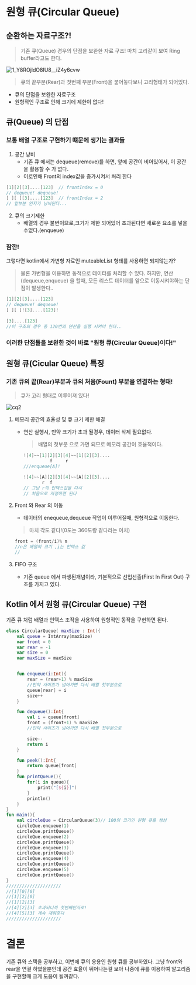 # 원형 큐(Circular Queue)
## 순환하는 자료구조?!
> 기존 큐(Queue) 경우의 단점을 보완한 자료 구조! 마치 고리같이 보여 Ring buffer라고도 한다.

![1_Y8ROjldO8IU8__iZ4y6cvw](https://github.com/Ohleesang/TIL/assets/148442711/3367d3af-37b0-4825-acc9-f32911e30aca)

> 큐의 끝부분(Rear)과 첫번째 부분(Front)을 붙어놓다보니 고리형태가 되어있다.

* 큐의 단점을 보완한 자료구조
* 원형적인 구조로 인해 크기에 제한이 없다!

## 큐(Queue) 의 단점

### 보통 배열 구조로 구현하기 떄문에 생기는 결과들

1. 공간 낭비
    - 기존 큐 에서는 dequeue(remove)를 하면, 앞에 공간이 비어있어서, 이 공간을 활용할 수 가 없다. 
    - 이로인해 Front의 index값을 증가시켜서 처리 한다
```kotlin
[1][2][3]....[123]  // frontIndex = 0
// dequeue! dequeue!
[ ][ ][3]....[123]  // frontIndex = 2
// 앞부분 인자가 낭비된다...
```
2. 큐의 크기제한
    - 배열의 경우 불변이므로,크기가 제한 되어있어 초과된다면 새로운 요소를 넣을수없다.(enqueue)

### 잠깐!
그렇다면 kotlin에서 가변형 자료인 muteableList 형태를 사용하면 되지않는가?
> 물론 가변형을 이용하면 동적으로 데이터를 처리할 수 있다. 
>하지만, 연산(dequeue,enqueue) 을 할때, 모든 리스트 데이터를 앞으로 이동시켜야하는 단점이 발생한다..

```kotlin
[1][2][3]....[123]  
// dequeue! dequeue!
[ ][ ]![3]....[123]!
  
[3]....[123] 
//이 구조의 경우 총 120번의 연산을 실행 시켜야 한다..
```

### 이러한 단점들을 보완한 것이 바로 "원형 큐(Circular Queue)이다!"

## 원형 큐(Cicular Queue) 특징

### 기존 큐의 끝(Rear)부분과 큐의 처음(Fount) 부분을 연결하는 형태!
> 큐가 고리 형태로 이루어져 있다!

![cq2](https://github.com/Ohleesang/TIL/assets/148442711/73c40c68-262f-4629-b8fb-305a6ed6061f)

1. 메모리 공간의 효율성 및 큐 크기 제한 해결
    - 연산 실행시, 만약 크기가 초과 될경우, 데이터 삭제 필요없다.
        > 배열의 첫부분 으로 가면 되므로 메모리 공간이 효율적이다. 
        ```kotlin
        ![4]~~[1][2][3][4]~~[1][2][3]....
                  f     r
        ///enqueue[A]! 
        
        ![4]~~[A][2][3][4]~~[A][2][3]....
               r  f    
        // 그냥 r의 인덱스값을 다시 
        // 처음으로 지정하면 된다
        ```
2. Front 와 Rear 의 이동
    - 데이터의 enequeue,dequeue 작업이 이루어질때, 원형적으로 이동한다.
    > 마치 각도 같다!(0도는 360도랑 같다라는 이치)
    ```kotlin
    front = (front/i)% n
    //n은 배열의 크기 ,i는 인덱스 값
    //
    ```

3. FIFO 구조
    - 기존 queue 에서 파생된개념이라, 기본적으로 선입선출(First In First Out) 구조를 가지고 있다.


## Kotlin 에서 원형 큐(Circular Queue) 구현

기존 큐 처럼 배열과 인덱스 조작을 사용하여 원형적인 동작을 구현하면 된다.

```kotlin
class CircularQueue( maxSize : Int){
    val queue = IntArray(maxSize)
    var front = 0
    var rear = -1
    var size = 0
    var maxSize = maxSize


    fun enqueue(i:Int){
        rear = (rear+1) % maxSize
        //만약 사이즈가 넘어가면 다시 배열 첫부분으로
        queue[rear] = i
        size++
    }

    fun dequeue():Int{
        val i = queue[front]
        front = (front+1) % maxSize
        //만약 사이즈가 넘어가면 다시 배열 첫부분으로

        size--
        return i
    }

    fun peek():Int{
        return queue[front]
    }
    fun printQueue(){
        for(i in queue){
            print("[${i}]")
        }
        println()
    }
}
fun main(){
    val circleQue = CircularQueue(3)// 100의 크기인 원형 큐를 생성
    circleQue.enqueue(1)
    circleQue.printQueue()
    circleQue.enqueue(2)
    circleQue.printQueue()
    circleQue.enqueue(3)
    circleQue.printQueue()
    circleQue.enqueue(4)
    circleQue.printQueue()
    circleQue.enqueue(5)
    circleQue.printQueue()
}
/////////////////////
//[1][0][0]
//[1][2][0]
//[1][2][3]
//[4][2][3] 초과되니까 첫번째인자로!
//[4][5][3] 계속 채워준다
/////////////////////

```

# 결론
기존 큐와 스택을 공부하고, 이번에 큐의 응용인 원형 큐를 공부하였다. 그냥 front와 rear을 연결 하였을뿐인데 공간 효율이 뛰어나는걸 보아 나중에 큐를 이용하여 알고리즘을 구현할때 크게 도움이 될꺼같다.